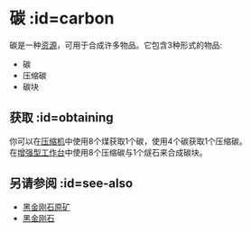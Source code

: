 # 碳 :id=carbon

碳是一种[资源](/Resources)，可用于合成许多物品。它包含3种形式的物品:

- 碳
- 压缩碳
- 碳块

## 获取 :id=obtaining

你可以在[压缩机](/Compressor)中使用8个煤获取1个碳，使用4个碳获取1个压缩碳。  
在[增强型工作台](/Enhanced-Crafting-Table)中使用8个压缩碳与1个燧石来合成碳块。

## 另请参阅 :id=see-also

* [黑金刚石原矿](/Carbonado)
* [黑金刚石](/Carbonado)
